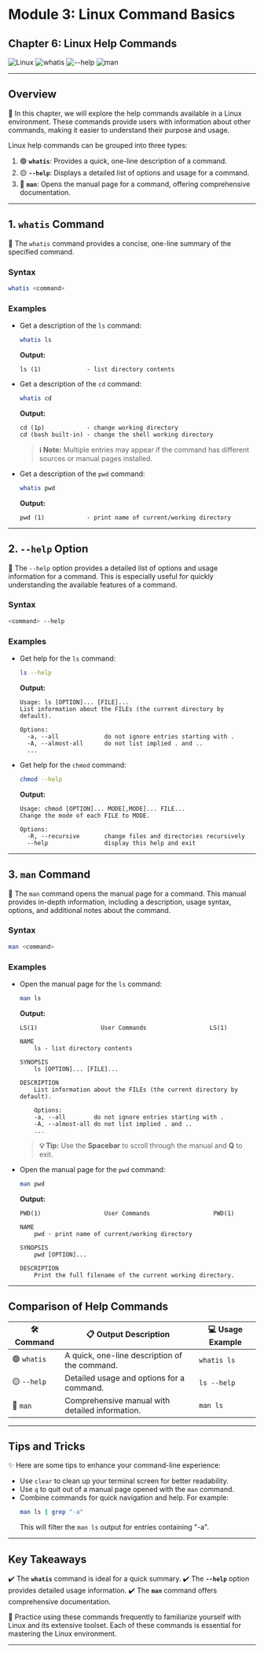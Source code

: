 # **Module 3: Linux Command Basics**

## **Chapter 6: Linux Help Commands**

![Linux](https://img.shields.io/badge/Linux-Fundamentals-green) ![whatis](https://img.shields.io/badge/Command-whatis-blue) ![--help](https://img.shields.io/badge/Command---help-orange) ![man](https://img.shields.io/badge/Command-man-purple)

---

## **Overview**

📖 In this chapter, we will explore the help commands available in a Linux environment. These commands provide users with information about other commands, making it easier to understand their purpose and usage.

Linux help commands can be grouped into three types:

1. 🟢 **`whatis`**: Provides a quick, one-line description of a command.
2. 🟡 **`--help`**: Displays a detailed list of options and usage for a command.
3. 🔵 **`man`**: Opens the manual page for a command, offering comprehensive documentation.

---

## **1. `whatis` Command**

🔎 The `whatis` command provides a concise, one-line summary of the specified command.

### **Syntax**
```bash
whatis <command>
```

### **Examples**

- Get a description of the `ls` command:
  ```bash
  whatis ls
  ```
  **Output:**
  ```
  ls (1)             - list directory contents
  ```

- Get a description of the `cd` command:
  ```bash
  whatis cd
  ```
  **Output:**
  ```
  cd (1p)            - change working directory
  cd (bash built-in) - change the shell working directory
  ```
  > **ℹ️ Note:** Multiple entries may appear if the command has different sources or manual pages installed.

- Get a description of the `pwd` command:
  ```bash
  whatis pwd
  ```
  **Output:**
  ```
  pwd (1)            - print name of current/working directory
  ```

---

## **2. `--help` Option**

📝 The `--help` option provides a detailed list of options and usage information for a command. This is especially useful for quickly understanding the available features of a command.

### **Syntax**
```bash
<command> --help
```

### **Examples**

- Get help for the `ls` command:
  ```bash
  ls --help
  ```
  **Output:**
  ```
  Usage: ls [OPTION]... [FILE]...
  List information about the FILEs (the current directory by default).

  Options:
    -a, --all             do not ignore entries starting with .
    -A, --almost-all      do not list implied . and ..
    ...
  ```

- Get help for the `chmod` command:
  ```bash
  chmod --help
  ```
  **Output:**
  ```
  Usage: chmod [OPTION]... MODE[,MODE]... FILE...
  Change the mode of each FILE to MODE.

  Options:
    -R, --recursive       change files and directories recursively
    --help                display this help and exit
  ```

---

## **3. `man` Command**

📜 The `man` command opens the manual page for a command. This manual provides in-depth information, including a description, usage syntax, options, and additional notes about the command.

### **Syntax**
```bash
man <command>
```

### **Examples**

- Open the manual page for the `ls` command:
  ```bash
  man ls
  ```
  **Output:**
  ```
  LS(1)                  User Commands                  LS(1)

  NAME
      ls - list directory contents

  SYNOPSIS
      ls [OPTION]... [FILE]...

  DESCRIPTION
      List information about the FILEs (the current directory by default).

      Options:
      -a, --all        do not ignore entries starting with .
      -A, --almost-all do not list implied . and ..
      ...
  ```
  > **💡 Tip:** Use the **Spacebar** to scroll through the manual and **Q** to exit.

- Open the manual page for the `pwd` command:
  ```bash
  man pwd
  ```
  **Output:**
  ```
  PWD(1)                  User Commands                  PWD(1)

  NAME
      pwd - print name of current/working directory

  SYNOPSIS
      pwd [OPTION]...

  DESCRIPTION
      Print the full filename of the current working directory.
  ```

---

## **Comparison of Help Commands**

| 🛠 **Command**    | 📋 **Output Description**                         | 💻 **Usage Example** |
|-------------------|--------------------------------------------------|----------------------|
| 🟢 `whatis`       | A quick, one-line description of the command.    | `whatis ls`          |
| 🟡 `--help`       | Detailed usage and options for a command.        | `ls --help`          |
| 🔵 `man`          | Comprehensive manual with detailed information. | `man ls`             |

---

## **Tips and Tricks**

✨ Here are some tips to enhance your command-line experience:

- Use `clear` to clean up your terminal screen for better readability.
- Use `q` to quit out of a manual page opened with the `man` command.
- Combine commands for quick navigation and help. For example:
  ```bash
  man ls | grep "-a"
  ```
  This will filter the `man ls` output for entries containing "-a".

---

## **Key Takeaways**

✔️ The **`whatis`** command is ideal for a quick summary.
✔️ The **`--help`** option provides detailed usage information.
✔️ The **`man`** command offers comprehensive documentation.

📌 Practice using these commands frequently to familiarize yourself with Linux and its extensive toolset. Each of these commands is essential for mastering the Linux environment.

---
